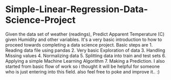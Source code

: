 # Simple-Linear-Regression-Data-Science-Project
Given the data set of weather (readings), Predict Apparent Temperature (C) given Humidity and other variables.
It's a very basic introduction to how to proceed towards completing a data science project.
Basic steps are 1. Reading data file using pandas 2. Very basic Exploration of data 3. Handling Missing values 4. Normalizing data 5. Splitting data into train and test sets 6. Applying a simple Machine Learning Algorithm 7. Making a Prediction. 
I also started from basic flow of work so i thought it will be helpful for someone who is just entering into this field. also feel free to poke and improve it.. :)
